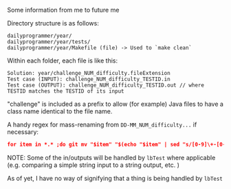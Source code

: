 Some information from me to future me

Directory structure is as follows:
```
dailyprogrammer/year/
dailyprogrammer/year/tests/
dailyprogrammer/year/Makefile (file) -> Used to `make clean`
```

Within each folder, each file is like this:
```
Solution: year/challenge_NUM_difficulty.fileExtension
Test case (INPUT): challenge_NUM_difficulty_TESTID.in
Test case (OUTPUT): challenge_NUM_difficulty_TESTID.out // where TESTID matches the TESTID of its input
```

"challenge" is included as a prefix to allow (for example) Java files to have a class name identical to the file name.

A handy regex for mass-renaming from `DD-MM_NUM_difficulty...` if necessary:
```sed
for item in *.* ;do git mv "$item" "$(echo "$item" | sed "s/[0-9]\+-[0-9]\+_\([0-9]\+_[a-zA-Z]\+.*\)/challenge_\1/" | awk '{print tolower($0)}')"; done
```

NOTE: Some of the in/outputs will be handled by `lbTest` where applicable (e.g. comparing a simple string input to a string output, etc. )

As of yet, I have no way of signifying that a thing is being handled by `lbTest`
